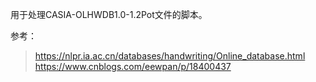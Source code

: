 用于处理CASIA-OLHWDB1.0-1.2Pot文件的脚本。

参考：  
> https://nlpr.ia.ac.cn/databases/handwriting/Online_database.html  
> https://www.cnblogs.com/eewpan/p/18400437
